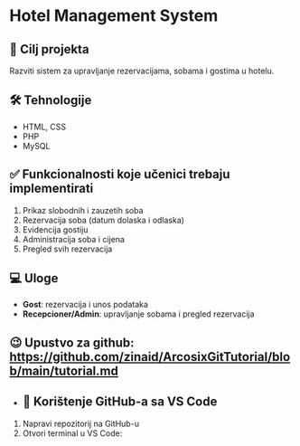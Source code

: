 # Hotel Management System

## 🎯 Cilj projekta
Razviti sistem za upravljanje rezervacijama, sobama i gostima u hotelu.

## 🛠️ Tehnologije
- HTML, CSS
- PHP
- MySQL

## ✅ Funkcionalnosti koje učenici trebaju implementirati
1. Prikaz slobodnih i zauzetih soba
2. Rezervacija soba (datum dolaska i odlaska)
3. Evidencija gostiju
4. Administracija soba i cijena
5. Pregled svih rezervacija

## 💻 Uloge
- **Gost**: rezervacija i unos podataka
- **Recepcioner/Admin**: upravljanje sobama i pregled rezervacija

## 😉 Upustvo za github: https://github.com/zinaid/ArcosixGitTutorial/blob/main/tutorial.md

- ## 🔗 Korištenje GitHub-a sa VS Code
1. Napravi repozitorij na GitHub-u
2. Otvori terminal u VS Code:
